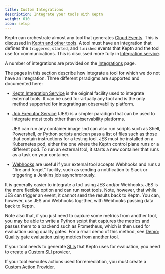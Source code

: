 ```yaml
---
title: Custom Integrations
description: Integrate your tools with Keptn
weight: 610
icon: setup
---
```


Keptn can orchestrate almost any tool that generates
[Cloud Events](../reference/miscellaneous/events/).
This is discussed in [Keptn and other tools](../../concepts/keptn-tools).
A tool must have an integration that defines
the `triggered`, `started`, and `finished` events
that Keptn and the tool use for communications.
This is discussed more fully in [Integration service](how_integrate).

A number of integrations are provided on the
[Integrations](../../integrations/) page.

The pages in this section describe how integrate a tool for which we do not have an integration.
Three different paradigms are supported and documented here:

* [Keptn Integration Service](custom_integration)
  is the original facility used to integrate external tools.
  It can be used for virtually any tool
  and is the only method supported for integrating an observability platform.

* [Job Executor Service](https://github.com/keptn-contrib/job-executor-service) (JES)
  is a simpler paradigm that can be used to integrate most tools
  other than observability platforms.

  JES can run any container image and can also run scripts such as Shell, Powershell, or Python scripts
  and can pass a list of files such as those that contain instructions for a testing tool.
  JES must be installed on a Kubernetes pod, either the one where the Keptn control plane runs
  or a different pod.
  To run an external tool, it starts a new container that runs as a task on your container.

* [Webhooks](webhooks) are useful if your external tool accepts Webhooks
  and runs a "fire and forget" facility,
  such as sending a notification to Slack or triggering a Jenkins job asynchronously.

It is generally easier to integrate a tool using JES and/or Webhooks.
JES is the more flexible option and can run most tools.
Note, however, that while JES can trigger an event, it cannot send the results back to Keptn.
You can, however, use JES and Webhooks together,
with Webhooks passing data back to Keptn.

Note also that, if you just need to capture some metrics from another tool,
you may be able to write a Python script that captures the metrics
and passes them to a backend such as Prometheus,
which is then used for evaluation using quality gates.
For a small demo of this method, see
[Demo: Quality gate evaluation using metrics from another tool](../define/infracost).

If your tool needs to generate [SLIs](../reference/files/sli) that Keptn uses for evaluation,
you need to create a [Custom SLI provicer](sli_provider).

If your tool executes actions used for remediation,
you must create a [Custom Action Provider](action_provider).
